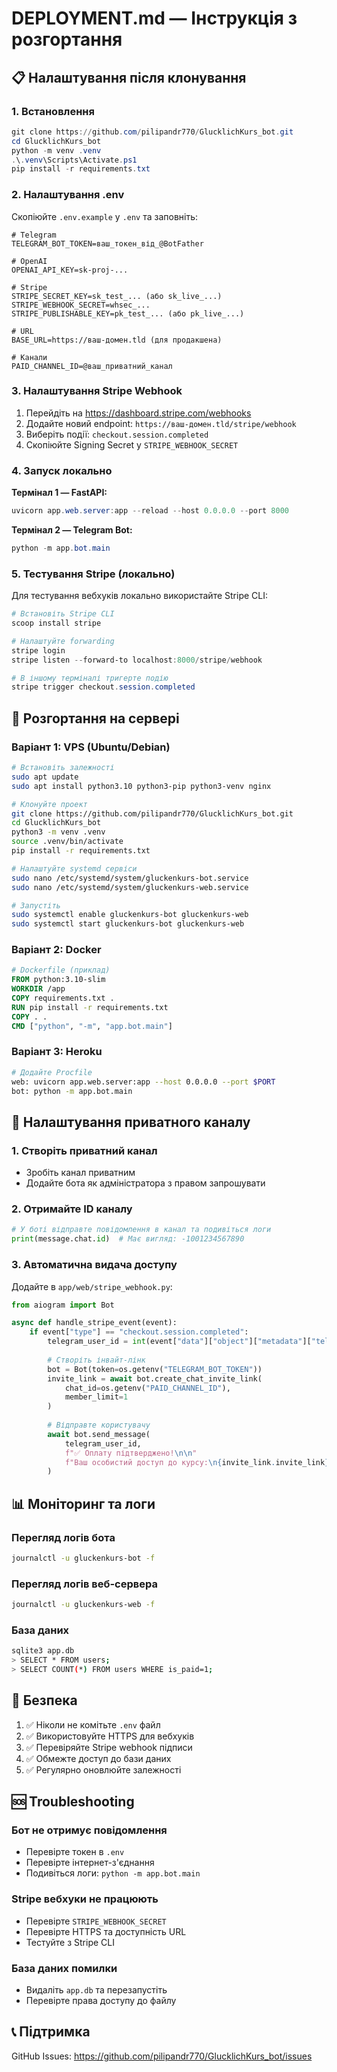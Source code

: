 # DEPLOYMENT.md — Інструкція з розгортання

## 📋 Налаштування після клонування

### 1. Встановлення

```powershell
git clone https://github.com/pilipandr770/GlucklichKurs_bot.git
cd GlucklichKurs_bot
python -m venv .venv
.\.venv\Scripts\Activate.ps1
pip install -r requirements.txt
```

### 2. Налаштування .env

Скопіюйте `.env.example` у `.env` та заповніть:

```env
# Telegram
TELEGRAM_BOT_TOKEN=ваш_токен_від_@BotFather

# OpenAI
OPENAI_API_KEY=sk-proj-...

# Stripe
STRIPE_SECRET_KEY=sk_test_... (або sk_live_...)
STRIPE_WEBHOOK_SECRET=whsec_...
STRIPE_PUBLISHABLE_KEY=pk_test_... (або pk_live_...)

# URL
BASE_URL=https://ваш-домен.tld (для продакшена)

# Канали
PAID_CHANNEL_ID=@ваш_приватний_канал
```

### 3. Налаштування Stripe Webhook

1. Перейдіть на https://dashboard.stripe.com/webhooks
2. Додайте новий endpoint: `https://ваш-домен.tld/stripe/webhook`
3. Виберіть події: `checkout.session.completed`
4. Скопіюйте Signing Secret у `STRIPE_WEBHOOK_SECRET`

### 4. Запуск локально

**Термінал 1 — FastAPI:**
```powershell
uvicorn app.web.server:app --reload --host 0.0.0.0 --port 8000
```

**Термінал 2 — Telegram Bot:**
```powershell
python -m app.bot.main
```

### 5. Тестування Stripe (локально)

Для тестування вебхуків локально використайте Stripe CLI:

```powershell
# Встановіть Stripe CLI
scoop install stripe

# Налаштуйте forwarding
stripe login
stripe listen --forward-to localhost:8000/stripe/webhook

# В іншому терміналі тригерте подію
stripe trigger checkout.session.completed
```

## 🚀 Розгортання на сервері

### Варіант 1: VPS (Ubuntu/Debian)

```bash
# Встановіть залежності
sudo apt update
sudo apt install python3.10 python3-pip python3-venv nginx

# Клонуйте проект
git clone https://github.com/pilipandr770/GlucklichKurs_bot.git
cd GlucklichKurs_bot
python3 -m venv .venv
source .venv/bin/activate
pip install -r requirements.txt

# Налаштуйте systemd сервіси
sudo nano /etc/systemd/system/gluckenkurs-bot.service
sudo nano /etc/systemd/system/gluckenkurs-web.service

# Запустіть
sudo systemctl enable gluckenkurs-bot gluckenkurs-web
sudo systemctl start gluckenkurs-bot gluckenkurs-web
```

### Варіант 2: Docker

```dockerfile
# Dockerfile (приклад)
FROM python:3.10-slim
WORKDIR /app
COPY requirements.txt .
RUN pip install -r requirements.txt
COPY . .
CMD ["python", "-m", "app.bot.main"]
```

### Варіант 3: Heroku

```bash
# Додайте Procfile
web: uvicorn app.web.server:app --host 0.0.0.0 --port $PORT
bot: python -m app.bot.main
```

## 🔧 Налаштування приватного каналу

### 1. Створіть приватний канал
- Зробіть канал приватним
- Додайте бота як адміністратора з правом запрошувати

### 2. Отримайте ID каналу
```python
# У боті відправте повідомлення в канал та подивіться логи
print(message.chat.id)  # Має вигляд: -1001234567890
```

### 3. Автоматична видача доступу

Додайте в `app/web/stripe_webhook.py`:

```python
from aiogram import Bot

async def handle_stripe_event(event):
    if event["type"] == "checkout.session.completed":
        telegram_user_id = int(event["data"]["object"]["metadata"]["telegram_user_id"])
        
        # Створіть інвайт-лінк
        bot = Bot(token=os.getenv("TELEGRAM_BOT_TOKEN"))
        invite_link = await bot.create_chat_invite_link(
            chat_id=os.getenv("PAID_CHANNEL_ID"),
            member_limit=1
        )
        
        # Відправте користувачу
        await bot.send_message(
            telegram_user_id,
            f"✅ Оплату підтверджено!\n\n"
            f"Ваш особистий доступ до курсу:\n{invite_link.invite_link}"
        )
```

## 📊 Моніторинг та логи

### Перегляд логів бота
```bash
journalctl -u gluckenkurs-bot -f
```

### Перегляд логів веб-сервера
```bash
journalctl -u gluckenkurs-web -f
```

### База даних
```bash
sqlite3 app.db
> SELECT * FROM users;
> SELECT COUNT(*) FROM users WHERE is_paid=1;
```

## 🔐 Безпека

1. ✅ Ніколи не комітьте `.env` файл
2. ✅ Використовуйте HTTPS для вебхуків
3. ✅ Перевіряйте Stripe webhook підписи
4. ✅ Обмежте доступ до бази даних
5. ✅ Регулярно оновлюйте залежності

## 🆘 Troubleshooting

### Бот не отримує повідомлення
- Перевірте токен в `.env`
- Перевірте інтернет-з'єднання
- Подивіться логи: `python -m app.bot.main`

### Stripe вебхуки не працюють
- Перевірте `STRIPE_WEBHOOK_SECRET`
- Перевірте HTTPS та доступність URL
- Тестуйте з Stripe CLI

### База даних помилки
- Видаліть `app.db` та перезапустіть
- Перевірте права доступу до файлу

## 📞 Підтримка

GitHub Issues: https://github.com/pilipandr770/GlucklichKurs_bot/issues
